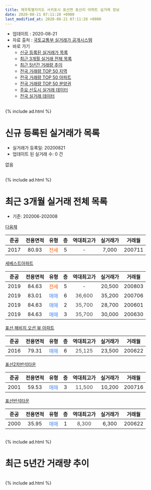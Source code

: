 ```yaml
---
title: 제주특별자치도 서귀포시 표선면 표선리 아파트 실거래 정보
date: 2020-08-21 07:11:28 +0900
last_modified_at: 2020-08-21 07:11:28 +0900
---
```


* 업데이트 : 2020-08-21
* 자료 출처 : [국토교통부 실거래가 공개시스템](http://rt.molit.go.kr)
* 바로 가기
    * [신규 등록된 실거래가 목록](#신규-등록된-실거래가-목록)
    * [최근 3개월 실거래 전체 목록](#최근-3개월-실거래-전체-목록)
    * [최근 5년간 거래량 추이](#최근-5년간-거래량-추이)
    * [전국 거래량 TOP 50 지역](https://inasie.github.io/apt-trade-info/최근-3개월-전국에서-가장-거래가-많이-발생한-지역)
    * [전국 거래량 TOP 50 아파트](https://inasie.github.io/apt-trade-info/최근-3개월-전국에서-가장-거래가-많이-발생한-아파트)
    * [전국 거래량 TOP 50 분양권](https://inasie.github.io/apt-trade-info/최근-3개월-전국에서-가장-거래가-많이-발생한-분양권)
    * [주요 신도시 실거래 데이터](https://inasie.github.io/apt-trade-info/주요-신도시)
    * [전국 실거래 데이터](https://inasie.github.io/apt-trade-info/전국)
<br>
{% include ad.html %}
<br>

# 신규 등록된 실거래가 목록
* 실거래가 등록일: 20200821
* 업데이트 된 실거래 수: 0 건

없음

<br>
{% include ad.html %}
<br>

# 최근 3개월 실거래 전체 목록
* 기준: 202006-202008


[다움채](https://search.naver.com/search.naver?query=%EC%A0%9C%EC%A3%BC%ED%8A%B9%EB%B3%84%EC%9E%90%EC%B9%98%EB%8F%84+%EC%84%9C%EA%B7%80%ED%8F%AC%EC%8B%9C+%ED%91%9C%EC%84%A0%EB%A9%B4+%ED%91%9C%EC%84%A0%EB%A6%AC+%EB%8B%A4%EC%9B%80%EC%B1%84)

|준공|전용면적|유형|층|역대최고가|실거래가|거래월|
|:---:|:---:|:---:|:---:|:---:|:---:|:---:|
|2017|80.93|<span style="color:#ff5a00">전세</span>|5|<span style="color:#444444">-</span>|7,000|200711|

[세베스트아파트](https://search.naver.com/search.naver?query=%EC%A0%9C%EC%A3%BC%ED%8A%B9%EB%B3%84%EC%9E%90%EC%B9%98%EB%8F%84+%EC%84%9C%EA%B7%80%ED%8F%AC%EC%8B%9C+%ED%91%9C%EC%84%A0%EB%A9%B4+%ED%91%9C%EC%84%A0%EB%A6%AC+%EC%84%B8%EB%B2%A0%EC%8A%A4%ED%8A%B8%EC%95%84%ED%8C%8C%ED%8A%B8)

|준공|전용면적|유형|층|역대최고가|실거래가|거래월|
|:---:|:---:|:---:|:---:|:---:|:---:|:---:|
|2019|84.63|<span style="color:#ff5a00">전세</span>|5|<span style="color:#444444">-</span>|20,500|200803|
|2019|83.01|<span style="color:#4285f3">매매</span>|6|<span style="color:#444444">36,600</span>|35,200|200706|
|2019|84.63|<span style="color:#4285f3">매매</span>|2|<span style="color:#444444">35,700</span>|28,700|200601|
|2019|84.63|<span style="color:#4285f3">매매</span>|3|<span style="color:#444444">35,700</span>|30,000|200630|

[표선 해비치 오션 뷰 아파트](https://search.naver.com/search.naver?query=%EC%A0%9C%EC%A3%BC%ED%8A%B9%EB%B3%84%EC%9E%90%EC%B9%98%EB%8F%84+%EC%84%9C%EA%B7%80%ED%8F%AC%EC%8B%9C+%ED%91%9C%EC%84%A0%EB%A9%B4+%ED%91%9C%EC%84%A0%EB%A6%AC+%ED%91%9C%EC%84%A0+%ED%95%B4%EB%B9%84%EC%B9%98+%EC%98%A4%EC%85%98+%EB%B7%B0+%EC%95%84%ED%8C%8C%ED%8A%B8)

|준공|전용면적|유형|층|역대최고가|실거래가|거래월|
|:---:|:---:|:---:|:---:|:---:|:---:|:---:|
|2016|79.31|<span style="color:#4285f3">매매</span>|6|<span style="color:#444444">25,125</span>|23,500|200622|

[표선2차반석타운](https://search.naver.com/search.naver?query=%EC%A0%9C%EC%A3%BC%ED%8A%B9%EB%B3%84%EC%9E%90%EC%B9%98%EB%8F%84+%EC%84%9C%EA%B7%80%ED%8F%AC%EC%8B%9C+%ED%91%9C%EC%84%A0%EB%A9%B4+%ED%91%9C%EC%84%A0%EB%A6%AC+%ED%91%9C%EC%84%A02%EC%B0%A8%EB%B0%98%EC%84%9D%ED%83%80%EC%9A%B4)

|준공|전용면적|유형|층|역대최고가|실거래가|거래월|
|:---:|:---:|:---:|:---:|:---:|:---:|:---:|
|2001|59.53|<span style="color:#4285f3">매매</span>|3|<span style="color:#444444">11,500</span>|10,200|200716|

[표선반석타운](https://search.naver.com/search.naver?query=%EC%A0%9C%EC%A3%BC%ED%8A%B9%EB%B3%84%EC%9E%90%EC%B9%98%EB%8F%84+%EC%84%9C%EA%B7%80%ED%8F%AC%EC%8B%9C+%ED%91%9C%EC%84%A0%EB%A9%B4+%ED%91%9C%EC%84%A0%EB%A6%AC+%ED%91%9C%EC%84%A0%EB%B0%98%EC%84%9D%ED%83%80%EC%9A%B4)

|준공|전용면적|유형|층|역대최고가|실거래가|거래월|
|:---:|:---:|:---:|:---:|:---:|:---:|:---:|
|2000|35.95|<span style="color:#4285f3">매매</span>|1|<span style="color:#444444">8,300</span>|6,300|200622|


<br>
{% include ad.html %}
<br>

# 최근 5년간 거래량 추이


<div style="width:100%;">
    <canvas id="deal_progress" height="200"></canvas>
</div>

<script>
new Chart(document.getElementById("deal_progress"), {
    type: 'line',
    data: {
        labels: ['201508','201509','201510','201511','201512','201601','201602','201603','201604','201605','201606','201607','201608','201609','201610','201611','201612','201701','201702','201703','201704','201705','201706','201707','201708','201709','201710','201711','201712','201801','201802','201803','201804','201805','201806','201807','201808','201809','201810','201811','201812','201901','201902','201903','201904','201905','201906','201907','201908','201909','201910','201911','201912','202001','202002','202003','202004','202005','202006','202007','202008'],
        datasets: [{
            label: '매매',
            pointRadius: 1,
            data: [1, 0, 0, 1, 1, 1, 1, 29, 5, 1, 3, 1, 0, 2, 1, 3, 0, 0, 0, 1, 0, 3, 0, 5, 0, 2, 0, 0, 2, 1, 2, 1, 1, 1, 0, 2, 1, 1, 4, 2, 1, 4, 0, 3, 1, 2, 0, 3, 1, 3, 2, 0, 3, 1, 2, 3, 2, 1, 4, 2, 0],
            borderColor: "rgba(255, 201, 14, 1)",
            backgroundColor: "rgba(255, 201, 14, 0.5)",
            fill: false,
            lineTension: 0
        },{
            label: '전월세',
            pointRadius: 1,
            data: [0, 0, 0, 0, 0, 0, 0, 0, 1, 0, 0, 0, 0, 1, 1, 0, 0, 1, 0, 0, 0, 0, 1, 1, 1, 0, 1, 2, 1, 0, 0, 2, 4, 0, 1, 0, 1, 0, 1, 2, 0, 1, 0, 0, 1, 1, 1, 1, 1, 1, 0, 0, 0, 1, 2, 1, 1, 0, 0, 1, 1],
            borderColor: "rgba(0, 141, 185, 1)",
            backgroundColor: "rgba(0, 141, 185, 0.5)",
            fill: false,
            lineTension: 0
        }
        ]
    },
    options: {
        responsive: true,
        title: {
            display: false
        },
        tooltips: {
            mode: 'index',
            intersect: false
        },
        hover: {
            mode: 'nearest',
            intersect: true
        },
        scales: {
            xAxes: [{
                display: true,
                scaleLabel: {
                    display: true,
                    labelString: '년/월'
                }
            }],
            yAxes: [{
                display: true,
                ticks: {
                    suggestedMin: 0,
                },
                scaleLabel: {
                    display: true,
                    labelString: '실거래 수'
                }
            }]
        }
    }
});

</script>


<br>
{% include ad.html %}
<br>

